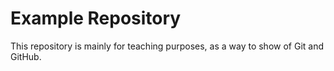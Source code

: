 # Example Repository

This repository is mainly for teaching purposes, as a way to show of Git and GitHub.

